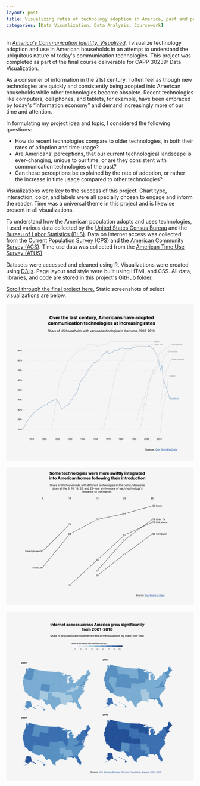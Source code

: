 ```yaml
---
layout: post
title: Visualizing rates of technology adoption in America, past and present
categories: [Data Visualization, Data Analysis, Coursework]
---
```


In [_America's Communication Identity, Visualized_](https://lindshiser.github.io/data-visualization/final_project/visualization.html), I visualize technology adoption and use in American households in an attempt to understand the ubiquitous nature of today's communication technologies. This project was completed as part of the final course deliverable for CAPP 30239: Data Visualization.

As a consumer of information in the 21st century, I often feel as though new technologies are quickly and consistently being adopted into American households while other technologies become obsolete. Recent technologies like computers, cell phones, and tablets, for example, have been embraced by today's “information economy” and demand increasingly more of our time and attention.

In formulating my project idea and topic, I considered the following questions:

- How do recent technologies compare to older technologies, in both their rates of adoption and time usage?
- Are Americans’ perceptions, that our current technological landscape is ever-changing, unique to our time, or are they consistent with communication technologies of the past?
- Can these perceptions be explained by the rate of adoption, or rather the increase in time usage compared to other technologies?

Visualizations were key to the success of this project. Chart type, interaction, color, and labels were all specially chosen to engage and inform the reader. Time was a universal theme in this project and is likewise present in all visualizations. 

To understand how the American population adopts and uses technologies, I used various data collected by the [United States Census Bureau](https://www.census.gov/about/what.html) and the [Bureau of Labor Statistics (BLS)](https://www.bls.gov/bls/infohome.htm). Data on internet access was collected from the [Current Population Survey (CPS)](https://www.census.gov/programs-surveys/cps/about.html) and the [American Community Survey (ACS)](https://www.census.gov/programs-surveys/acs/about.html). Time use data was collected from the [American Time Use Survey (ATUS)](https://www.census.gov/programs-surveys/atus.html).

Datasets were accessed and cleaned using R. Visualizations were created using [D3.js](https://d3js.org/). Page layout and style were built using HTML and CSS. All data, libraries, and code are stored in this project's [GitHub folder](https://github.com/lindshiser/data-visualization/tree/main/final_project).

[Scroll through the final project here.](https://chicagopolicyreview.org/2022/12/27/human-behavior-in-the-presence-of-wildfire-smoke-new-methods-reveal-differences-in-group-responses/) Static screenshots of select visualizations are below.

![](/images/vis-multiline.png)

![](/images/vis-slope.png)

![](/images/vis-choropleth-multi.png)




